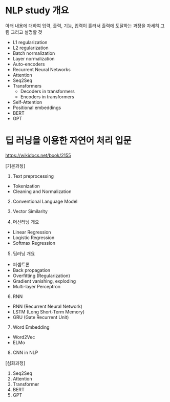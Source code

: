# NLP study 개요

아래 내용에 대하여 입력, 출력, 기능, 입력이 흘러서 출력에 도달하는 과정을 자세히 그림 그리고 설명할 것

- L1 regularization
- L2 regularization
- Batch normalization
- Layer normalization
- Auto-encoders
- Recurrent Neural Networks
- Attention
- Seq2Seq
- Transformers
  - Decoders in transformers
  - Encoders in transformers
- Self-Attention
- Positional embeddings
- BERT
- GPT


# 딥 러닝을 이용한 자연어 처리 입문
https://wikidocs.net/book/2155

[기본과정]

1. Text preprocessing
  - Tokenization
  - Cleaning and Normalization

2. Conventional Language Model

3. Vector Similarity

4. 머신러닝 개요
  - Linear Regression
  - Logistic Regression
  - Softmax Regression

5. 딥러닝 개요
  - 퍼셉트론
  - Back propagation
  - Overfitting (Regularization)
  - Gradient vanishing, exploding
  - Multi-layer Perceptron

6. RNN
  - RNN (Recurrent Neural Network)
  - LSTM (Long Short-Term Memory)
  - GRU (Gate Recurrent Unit)

7. Word Embedding
  - Word2Vec
  - ELMo

8. CNN in NLP

[심화과정]

1. Seq2Seq
2. Attention
3. Transformer
4. BERT
5. GPT
